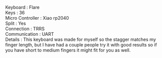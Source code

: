 Keyboard : Flare <br>
Keys : 36 <br>
Micro Controller : Xiao rp2040 <br>
Split : Yes <br>
Connection : TRRS <br>
Communication : UART <br>
Details : This keyboard was made for myself so the stagger matches my finger length, but I have had a couple people try it with good results so if you have short to medium fingers it might fit for you as well. 
